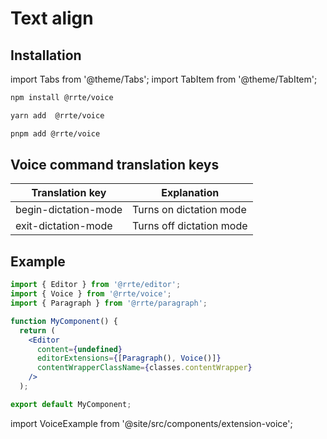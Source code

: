 # Text align

## Installation

import Tabs from '@theme/Tabs';
import TabItem from '@theme/TabItem';

<Tabs>
  <TabItem value="npm" label="npm" default>

```bash
npm install @rrte/voice
```

  </TabItem>
  <TabItem value="yarn" label="yarn">

```bash
yarn add  @rrte/voice
```

  </TabItem>
  <TabItem value="pnpm" label="pnpm">

```bash
pnpm add @rrte/voice
```

  </TabItem>
</Tabs>

## Voice command translation keys

| Translation key      | Explanation              |
| -------------------- | ------------------------ |
| begin-dictation-mode | Turns on dictation mode  |
| exit-dictation-mode  | Turns off dictation mode |

## Example

```jsx
import { Editor } from '@rrte/editor';
import { Voice } from '@rrte/voice';
import { Paragraph } from '@rrte/paragraph';

function MyComponent() {
  return (
    <Editor
      content={undefined}
      editorExtensions={[Paragraph(), Voice()]}
      contentWrapperClassName={classes.contentWrapper}
    />
  );

export default MyComponent;
```

import VoiceExample from '@site/src/components/extension-voice';

<VoiceExample />
